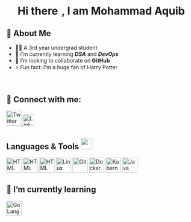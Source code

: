 # <h1 align="center"> Hi there <img src="https://github.com/MartinHeinz/MartinHeinz/blob/master/wave.gif" width="3px"></img>, I am Mohammad Aquib</h1>

<!-- about me -->
## :raising_hand: About Me
- :man_student: A 3rd year undergrad student
- 🌱 I'm currently learning ***DSA*** and ***DevOps***  
- 👯 I’m looking to collaborate on **GitHub**
- ⚡ Fun fact: I'm a huge fan of Harry Potter 

<!-- connect with me -->
## <div id="badges"><img src="https://komarev.com/ghpvc/?username=mdaquib171&style=flat-square&color=blueviolet" alt=""/></div>
## :speech_balloon: Connect with me: 
<a href="https://twitter.com/mdaquib171">
  <img src="https://cdn.worldvectorlogo.com/logos/twitter-6.svg" title="Twitter" alt="Twitter Account" width="40"/>
</a>
<a href="https://www.linkedin.com/in/mdaquib/">
  <img src="https://cdn.worldvectorlogo.com/logos/linkedin-icon-2.svg" title="Linkedin" alt="Linkedin Account" width="30"/>
</a>

<!-- Language and Tools -->
<h2>Languages & Tools <img src = "https://media2.giphy.com/media/QssGEmpkyEOhBCb7e1/giphy.gif?cid=ecf05e47a0n3gi1bfqntqmob8g9aid1oyj2wr3ds3mg700bl&rid=giphy.gif" width = 30px> </h2>
<p>    
  <img src="https://img.icons8.com/color/2x/html-5.png"  alt="HTML"  width="40"  height="40"/>
  <img src="https://img.icons8.com/color/344/css3.png"  alt="HTML"  width="40"  height="40"/>
  <img src="https://img.icons8.com/color/452/javascript--v1.png"  alt="HTML"  width="40"  height="40"/>
  <img src="https://img.icons8.com/color/2x/linux.png"/ alt="Linux" width="40" height="40">
  <img src="https://img.icons8.com/color/2x/git.png"  alt="Git"  width="40"  height="40"/> 
  <img src="https://img.icons8.com/fluent/2x/docker.png"/ alt="Docker" width="40" height="40">
  <img src="https://img.icons8.com/color/2x/kubernetes.png"/ alt="Kubernetes" width="40" height="40">
  <img src="https://img.icons8.com/color/2x/java-coffee-cup-logo.png"  alt="Java"  width="40"  height="40"/>
<p>
<h2>📖 I’m currently learning</h2>
</p>
<p>
  <img src="https://img.icons8.com/color/2x/golang.png" alt="GoLang" width="40" height="40"/>
</p>
